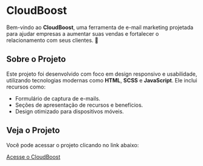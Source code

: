 <h1>CloudBoost</h1>
<p>Bem-vindo ao <strong>CloudBoost</strong>, uma ferramenta de e-mail marketing projetada para ajudar empresas a aumentar suas vendas e fortalecer o relacionamento com seus clientes. 🚀</p>

<h2>Sobre o Projeto</h2>
<p>Este projeto foi desenvolvido com foco em design responsivo e usabilidade, utilizando tecnologias modernas como <strong>HTML</strong>, <strong>SCSS</strong> e <strong>JavaScript</strong>. Ele inclui recursos como:</p>
<ul>
    <li>Formulário de captura de e-mails.</li>
    <li>Seções de apresentação de recursos e benefícios.</li>
    <li>Design otimizado para dispositivos móveis.</li>
</ul>

<h2>Veja o Projeto</h2>
<p>Você pode acessar o projeto clicando no link abaixo:</p>
<a href="https://brunodutraho.github.io/CloudBoost/" target="_blank">Acesse o CloudBoost</a>
